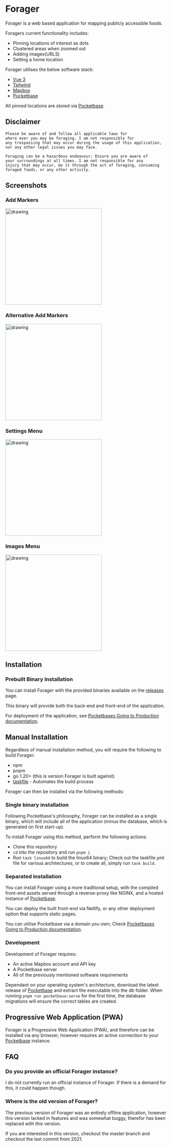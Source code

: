 # Forager

Forager is a web based application for mapping publicly accessible foods.


Foragers current functionality includes:

- Pinning locations of interest as dots
- Clustered areas when zoomed out
- Adding images(URLS)
- Setting a home location

Forager utilises the below software stack:

- [Vue 3](https://v3.vuejs.org/)
- [Tailwind](https://tailwindcss.com/)
- [Mapbox](https://www.mapbox.com/)
- [Pocketbase](https://github.com/pocketbase/pocketbase)

All pinned locations are stored via [Pocketbase](https://github.com/pocketbase/pocketbase).

## Disclaimer

    Please be aware of and follow all applicable laws for
    where ever you may be foraging. I am not responsible for 
    any trespassing that may occur during the usage of this application, 
    nor any other legal issues you may face.

    Foraging can be a hazardous endeavour; Ensure you are aware of
    your surroundings at all times. I am not responsible for any
    injury that may occur, be it through the act of foraging, consuming
    foraged foods, or any other activity.

## Screenshots

### Add Markers

<img src="screenshots/mobile_create_marker.png" alt="drawing" width="300"/>

<br/>

### Alternative Add Markers

<img src="screenshots/mobile_alt_create_marker.png" alt="drawing" width="300"/>

<br/>

### Settings Menu

<img src="screenshots/settings_menu.png" alt="drawing" width="300"/>

<br/>

### Images Menu

<img src="screenshots/image_menu.png" alt="drawing" width="300"/>

<br/>

## Installation

### Prebuilt Binary Installation

You can install Forager with the provided binaries available on the [releases](https://github.com/CRBroughton/Forager/releases) page.

This binary will provide both the back-end and front-end of the application.

For deployment of the application, see [Pocketbases Going to Production documentation](https://pocketbase.io/docs/going-to-production/).

## Manual Installation

Regardless of manual installation method, you will require the following to build Forager:

- npm
- pnpm
- go 1.20+ (this is version Forager is built against)
- [taskfile](https://taskfile.dev/) - Automates the build process

Forager can then be installed via the following methods:

### Single binary installation

Following Pocketbase's philosophy, Forager can be installed as a single binary,
which will include all of the application (minus the database, which is generated on first start-up).

To install Forager using this method, perform the following actions:

- Clone this repository
- `cd` into the repository and run `pnpm i`
- Run `task linux64` to build the linux64 binary; Check out the
taskfile.yml file for various architectures, or to create all, simply
run `task build`.

### Separated installation

You can install Forager using a more traditional setup, with the compiled front-end
assets served through a reverse-proxy like NGINX, and a hosted instance of [Pocketbase](https://github.com/pocketbase/pocketbase).

You can deploy the built front-end via Netlify, or any other deployment option
that supports static pages.

You can utilise Pocketbase via a domain you own; Check [Pocketbases Going to Production documentation](https://pocketbase.io/docs/going-to-production/).

### Development

Development of Forager requires:

- An active Mapbox account and API key
- A Pocketbase server
- All of the previously mentioned software requirements

Dependant on your operating system's architecture, download the latest release of
[Pocketbase](https://github.com/pocketbase/pocketbase) and extract the executable
into the db folder. When running `pnpm run pocketbase:serve` for the first time,
the database migrations will ensure the correct tables are created.

## Progressive Web Application (PWA)

Forager is a Progressive Web Application (PWA), and therefore can be installed via any browser, however requires an active connection to your [Pocketbase](https://github.com/pocketbase/pocketbase) instance.

## FAQ

### Do you provide an official Forager instance?

I do not currently run an official instance of Forager. If there is a demand for this,
it could happen though.

### Where is the old version of Forager?

The previous version of Forager was an entirely offline application, 
however this version lacked in features and was
somewhat buggy, therefor has been replaced with this version.

If you are interested in this version, checkout the master branch and checkout
the last commit from 2021.